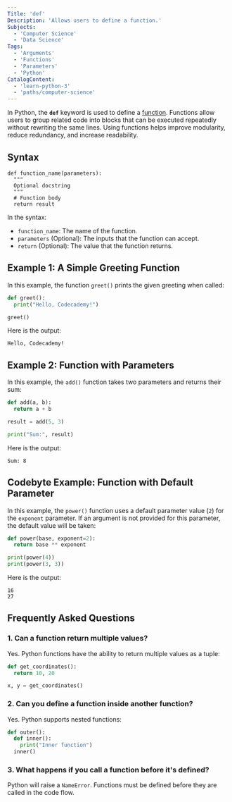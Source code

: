 ```yaml
---
Title: 'def'
Description: 'Allows users to define a function.'
Subjects:
  - 'Computer Science'
  - 'Data Science'
Tags:
  - 'Arguments'
  - 'Functions'
  - 'Parameters'
  - 'Python'
CatalogContent:
  - 'learn-python-3'
  - 'paths/computer-science'
---
```


In Python, the **`def`** keyword is used to define a [function](https://www.codecademy.com/resources/docs/python/functions). Functions allow users to group related code into blocks that can be executed repeatedly without rewriting the same lines. Using functions helps improve modularity, reduce redundancy, and increase readability.

## Syntax

```pseudo
def function_name(parameters):
  """
  Optional docstring
  """
  # Function body
  return result
```

In the syntax:

- `function_name`: The name of the function.
- `parameters` (Optional): The inputs that the function can accept.
- `return` (Optional): The value that the function returns.

## Example 1: A Simple Greeting Function

In this example, the function `greet()` prints the given greeting when called:

```py
def greet():
  print("Hello, Codecademy!")

greet()
```

Here is the output:

```shell
Hello, Codecademy!
```

## Example 2: Function with Parameters

In this example, the `add()` function takes two parameters and returns their sum:

```py
def add(a, b):
  return a + b

result = add(5, 3)

print("Sum:", result)
```

Here is the output:

```shell
Sum: 8
```

## Codebyte Example: Function with Default Parameter

In this example, the `power()` function uses a default parameter value (`2`) for the `exponent` parameter. If an argument is not provided for this parameter, the default value will be taken:

```py
def power(base, exponent=2):
  return base ** exponent

print(power(4))
print(power(3, 3))
```

Here is the output:

```shell
16
27
```

## Frequently Asked Questions

### 1. Can a function return multiple values?

Yes. Python functions have the ability to return multiple values as a tuple:

```py
def get_coordinates():
  return 10, 20

x, y = get_coordinates()
```

### 2. Can you define a function inside another function?

Yes. Python supports nested functions:

```py
def outer():
  def inner():
    print("Inner function")
  inner()
```

### 3. What happens if you call a function before it's defined?

Python will raise a `NameError`. Functions must be defined before they are called in the code flow.
